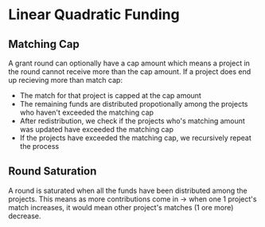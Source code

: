 # Linear Quadratic Funding

## Matching Cap

A grant round can optionally have a cap amount which means a project in the round cannot receive more than the cap amount. If a project does end up recieving more than match cap:

- The match for that project is capped at the cap amount
- The remaining funds are distributed propotionally among the projects who haven't exceeded the matching cap
- After redistribution, we check if the projects who's matching amount was updated have exceeded the matching cap
- If the projects have exceeded the matching cap, we recursively repeat the process

## Round Saturation

A round is saturated when all the funds have been distributed among the projects.
This means as more contributions come in -> when one 1 project's match increases, it would mean other project's matches (1 ore more) decrease.
